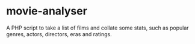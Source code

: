 movie-analyser
==============

A PHP script to take a list of films and collate some stats, such as popular genres, actors, directors, eras and ratings.